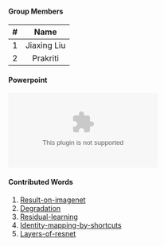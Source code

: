 #### Group Members

| #        | Name                 |
|:--------:|:--------------------:|
|   1      |    Jiaxing Liu          |
|   2      |    Prakriti         |

#### Powerpoint

![My Powerpoint Presentation(click on View Raw to download it)](https://github.com/jiajiabodouluo/Leetcode/blob/master/image/ResNet%20.pptx)

#### Contributed Words

1. [Result-on-imagenet](https://github.com/rugbyprof/5443-Data-Mining/wiki/Microsoft-ResNet#result-on-imagenet)
2. [Degradation](https://github.com/rugbyprof/5443-Data-Mining/wiki/Microsoft-ResNet#1degradation) 
3. [Residual-learning](https://github.com/rugbyprof/5443-Data-Mining/wiki/Microsoft-ResNet#2residual-learning) 
4. [Identity-mapping-by-shortcuts](https://github.com/rugbyprof/5443-Data-Mining/wiki/Microsoft-ResNet#3identity-mapping-by-shortcuts) 
5. [Layers-of-resnet](https://github.com/rugbyprof/5443-Data-Mining/wiki/Microsoft-ResNet#4layers-of-resnet) 
